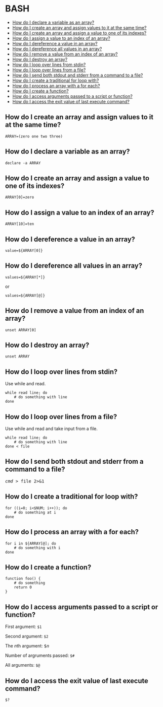 # BASH

* [How do I declare a variable as an array?](#how-do-i-declare-a-variable-as-an-array)
* [How do I create an array and assign values to it at the same time?](#how-do-i-create-an-array-and-assign-values-to-it-at-the-same-time)
* [How do I create an array and assign a value to one of its indexes?](#how-do-i-create-an-array-and-assign-a-value-to-one-of-its-indexes)
* [How do I assign a value to an index of an array?](#how-do-i-assign-a-value-to-an-index-of-an-array)
* [How do I dereference a value in an array?](#how-do-i-dereference-a-value-in-an-array)
* [How do I dereference all values in an array?](#how-do-i-dereference-all-values-in-an-array)
* [How do I remove a value from an index of an array?](#how-do-i-remove-a-value-from-an-index-of-an-array)
* [How do I destroy an array?](#how-do-i-destroy-an-array)
* [How do I loop over lines from stdin?](#how-do-i-loop-over-lines-from-stdin)
* [How do I loop over lines from a file?](#how-do-i-loop-over-lines-from-a-file)
* [How do I send both stdout and stderr from a command to a file?](#how-do-i-send-both-stdout-and-stderr-from-a-command-to-a-file)
* [How do I create a traditional for loop with?](#how-do-i-create-a-traditional-for-loop-with) 
* [How do I process an array with a for each?](#how-do-i-process-an-array-with-a-for-each)
* [How do I create a function?](#how-do-i-create-a-function)
* [How do I access arguments passed to a script or function?](#how-do-i-access-arguments-passed-to-a-script-or-function)
* [How do I access the exit value of last execute command?](#how-do-i-access-the-exit-value-of-last-execute-command)


## How do I create an array and assign values to it at the same time? ##
`ARRAY=(zero one two three)`

## How do I declare a variable as an array? ##
`declare -a ARRAY`

## How do I create an array and assign a value to one of its indexes? ##
`ARRAY[0]=zero`

## How do I assign a value to an index of an array? ##
`ARRAY[10]=ten`

## How do I dereference a value in an array? ##
`value=${ARRAY[0]}`

## How do I dereference all values in an array? ##
`values=${ARRAY[*]}`

or

`values=${ARRAY[@]}`

## How do I remove a value from an index of an array? ##
`unset ARRAY[0]`

## How do I destroy an array? ##
`unset ARRAY`

## How do I loop over lines from stdin? ##
Use while and read.
```
while read line; do
    # do something with line
done
```

## How do I loop over lines from a file? ##
Use while and read and take input from a file.
```
while read line; do
    # do something with line
done < file
```

## How do I send both stdout and stderr from a command to a file? ##
<pre>
<i>cmd</i> > </>file</i> 2>&1
</pre>

## How do I create a traditional for loop with?
```
for ((i=0; i<$NUM; i++)); do
    # do something at i
done
```

## How do I process an array with a for each?
```
for i in ${ARRAY[@]; do
    # do something with i
done
```

## How do I create a function?
```
function foo() {
    # do something
    return 0
}
```

## How do I access arguments passed to a script or function?
First argument: `$1`

Second argument: `$2`

The *n*th argument: <tt>$<i>n</i></tt>

Number of argruments passed: `$#`

All arguments: `$@`

## How do I access the exit value of last execute command?
`$?`

